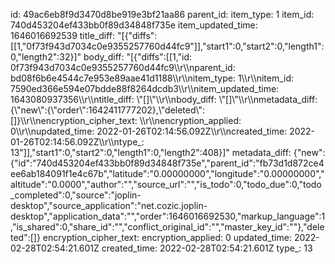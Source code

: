 id: 49ac6eb8f9d3470d8be919e3bf21aa86
parent_id: 
item_type: 1
item_id: 740d453204ef433bb0f89d34848f735e
item_updated_time: 1646016692539
title_diff: "[{\"diffs\":[[1,\"0f73f943d7034c0e9355257760d44fc9\"]],\"start1\":0,\"start2\":0,\"length1\":0,\"length2\":32}]"
body_diff: "[{\"diffs\":[[1,\"id: 0f73f943d7034c0e9355257760d44fc9\\\r\\\nparent_id: bd08f6b6e4544c7e953e89aae41d1188\\\r\\\nitem_type: 1\\\r\\\nitem_id: 7590ed366e594e07bdde88f8264dcdb3\\\r\\\nitem_updated_time: 1643080937356\\\r\\\ntitle_diff: \\\"[]\\\"\\\r\\\nbody_diff: \\\"[]\\\"\\\r\\\nmetadata_diff: {\\\"new\\\":{\\\"order\\\":1642411777202},\\\"deleted\\\":[]}\\\r\\\nencryption_cipher_text: \\\r\\\nencryption_applied: 0\\\r\\\nupdated_time: 2022-01-26T02:14:56.092Z\\\r\\\ncreated_time: 2022-01-26T02:14:56.092Z\\\r\\\ntype_: 13\"]],\"start1\":0,\"start2\":0,\"length1\":0,\"length2\":408}]"
metadata_diff: {"new":{"id":"740d453204ef433bb0f89d34848f735e","parent_id":"fb73d1d872ce4ee6ab184091f1e4c67b","latitude":"0.00000000","longitude":"0.00000000","altitude":"0.0000","author":"","source_url":"","is_todo":0,"todo_due":0,"todo_completed":0,"source":"joplin-desktop","source_application":"net.cozic.joplin-desktop","application_data":"","order":1646016692530,"markup_language":1,"is_shared":0,"share_id":"","conflict_original_id":"","master_key_id":""},"deleted":[]}
encryption_cipher_text: 
encryption_applied: 0
updated_time: 2022-02-28T02:54:21.601Z
created_time: 2022-02-28T02:54:21.601Z
type_: 13